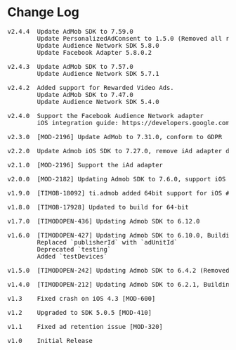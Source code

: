 # Change Log
<pre>
v2.4.4  Update AdMob SDK to 7.59.0
        Update PersonalizedAdConsent to 1.5.0 (Removed all references to deprecated UIWebView)
        Update Audience Network SDK 5.8.0
        Update Facebook Adapter 5.8.0.2

v2.4.3  Update AdMob SDK to 7.57.0
        Update Audience Network SDK 5.7.1

v2.4.2  Added support for Rewarded Video Ads.
        Update AdMob SDK to 7.47.0
        Update Audience Network SDK 5.4.0

v2.4.0  Support the Facebook Audience Network adapter
        iOS integration guide: https://developers.google.com/admob/ios/mediation/facebook

v2.3.0  [MOD-2196] Update AdMob to 7.31.0, conform to GDPR

v2.2.0  Update Admob iOS SDK to 7.27.0, remove iAd adapter due to Google removal

v2.1.0 	[MOD-2196] Support the iAd adapter

v2.0.0 	[MOD-2182] Updating Admob SDK to 7.6.0, support iOS 9, support for new API's'

v1.9.0 	[TIMOB-18092] ti.admob added 64bit support for iOS #15

v1.8.0  [TIMOB-17928] Updated to build for 64-bit

v1.7.0  [TIMODOPEN-436] Updating Admob SDK to 6.12.0

v1.6.0  [TIMODOPEN-427] Updating Admob SDK to 6.10.0, Building with TiSDK 3.2.3.GA, update documentation
        Replaced `publisherId` with `adUnitId`
        Deprecated `testing`
        Added `testDevices`

v1.5.0  [TIMODOPEN-242] Updating Admob SDK to 6.4.2 (Removed all uses of UDID)

v1.4.0  [TIMODOPEN-212] Updating Admob SDK to 6.2.1, Building with TiSDK 2.1.3.GA, update documentation

v1.3	Fixed crash on iOS 4.3 [MOD-600]

v1.2	Upgraded to SDK 5.0.5 [MOD-410]

v1.1	Fixed ad retention issue [MOD-320]

v1.0    Initial Release
